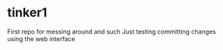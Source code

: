 # tinker1
First repo for messing around and such
Just testing committing changes using the web interface
